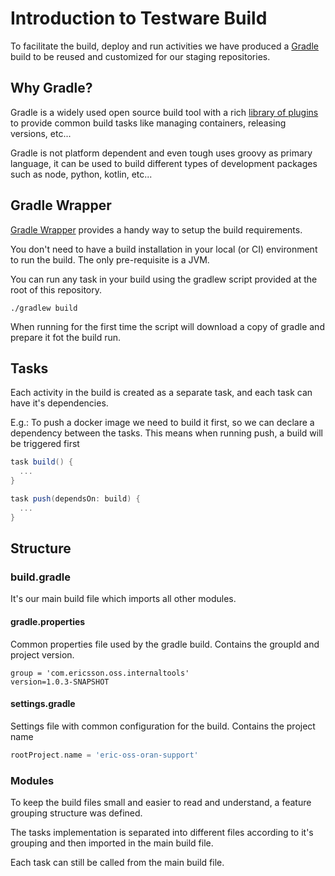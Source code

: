 # Introduction to Testware Build

To facilitate the build, deploy and run activities we have produced a [Gradle](https://gradle.org/) build to be reused and customized for our staging repositories.

## Why Gradle?

Gradle is a widely used open source build tool with a rich [library of plugins](https://plugins.gradle.org/) to provide common build tasks like managing containers, releasing versions, etc...

Gradle is not platform dependent and even tough uses groovy as primary language, it can be used to build different types of development packages such as node, python, kotlin, etc...

## Gradle Wrapper

[Gradle Wrapper](https://docs.gradle.org/current/userguide/gradle_wrapper.html) provides a handy way to setup the build requirements. 

You don't need to have a build installation in your local (or CI) environment to run the build. The only pre-requisite is a JVM.

You can run any task in your build using the gradlew script provided at the root of this repository.

```shell
./gradlew build
```

When running for the first time the script will download a copy of gradle and prepare it fot the build run.

## Tasks

Each activity in the build is created as a separate task, and each task can have it's dependencies.

E.g.: To push a docker image we need to build it first, so we can declare a dependency between the tasks.
This means when running push, a build will be triggered first

```groovy
task build() {
  ...
}

task push(dependsOn: build) {
  ...
}
```

## Structure

### build.gradle

It's our main build file which imports all other modules. 

#### gradle.properties

Common properties file used by the gradle build. Contains the groupId and project version.

```properties
group = 'com.ericsson.oss.internaltools'
version=1.0.3-SNAPSHOT
```

#### settings.gradle

Settings file with common configuration for the build. Contains the project name

```groovy
rootProject.name = 'eric-oss-oran-support'
```

### Modules

To keep the build files small and easier to read and understand, a feature grouping structure was defined.

The tasks implementation is separated into different files according to it's grouping and then imported in the main build file.

Each task can still be called from the main build file. 


